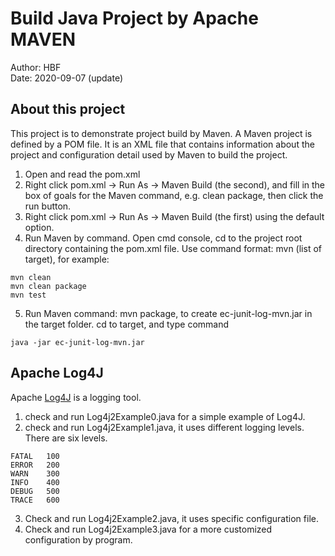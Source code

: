 # Build Java Project by Apache MAVEN
Author: HBF  
Date: 2020-09-07 (update) 

## About this project

This project is to demonstrate project build by Maven. A Maven project is defined by a POM file. It is an XML file that contains information about the project and configuration detail 
used by Maven to build the project. 
 
1. Open and read the pom.xml
2. Right click pom.xml -> Run As -> Maven Build (the second), and fill in the box of goals for the Maven command, e.g. clean package, then click the run button.  
3. Right click pom.xml -> Run As -> Maven Build (the first) using the default option.
4. Run Maven by command. Open cmd console, cd to the project root directory containing the pom.xml file. Use command format: mvn  (list of target), for example:

```
mvn clean
mvn clean package
mvn test
```
 
5. Run Maven command: mvn package,  to create ec-junit-log-mvn.jar in the target folder. cd to target, and type command

```
java -jar ec-junit-log-mvn.jar
```
   
## Apache Log4J

Apache [Log4J](https://logging.apache.org/log4j/2.x/) is a logging tool. 

1. check and run Log4j2Example0.java for a simple example of Log4J.
2. check and run Log4j2Example1.java, it uses different logging levels. There are six levels.   

```
FATAL	100
ERROR	200
WARN	300
INFO	400
DEBUG	500
TRACE	600
```

3. Check and run Log4j2Example2.java, it uses specific configuration file.
4. Check and run Log4j2Example3.java for a more customized configuration by program.


